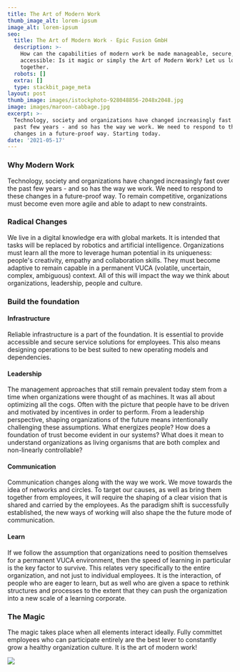 ```yaml
---
title: The Art of Modern Work
thumb_image_alt: lorem-ipsum
image_alt: lorem-ipsum
seo:
  title: The Art of Modern Work - Epic Fusion GmbH
  description: >-
    How can the capabilities of modern work be made manageable, secure, and
    accessible: Is it magic or simply the Art of Modern Work? Let us look at it
    together.
  robots: []
  extra: []
  type: stackbit_page_meta
layout: post
thumb_image: images/istockphoto-928048856-2048x2048.jpg
image: images/maroon-cabbage.jpg
excerpt: >-
  Technology, society and organizations have changed increasingly fast over the
  past few years - and so has the way we work. We need to respond to these
  changes in a future-proof way. Starting today.
date: '2021-05-17'
---
```

### Why Modern Work

Technology, society and organizations have changed increasingly fast over the past few years - and so has the way we work. We need to respond to these changes in a future-proof way. To remain competitive, organizations must become even more agile and able to adapt to new constraints.

### Radical Changes

We live in a digital knowledge era with global markets. It is intended that tasks will be replaced by robotics and artificial intelligence. Organizations must learn all the more to leverage human potential in its uniqueness: people's creativity, empathy and collaboration skills. They must become adaptive to remain capable in a permanent VUCA (volatile, uncertain, complex, ambiguous) context. All of this will impact the way we think about organizations, leadership, people and culture.

### Build the foundation

#### Infrastructure

Reliable infrastructure is a part of the foundation. It is essential to provide accessible and secure service solutions for employees. This also means designing operations to be best suited to new operating models and dependencies.

#### Leadership

The management approaches that still remain prevalent today stem from a time when organizations were thought of as machines. It was all about optimizing all the cogs. Often with the picture that people have to be driven and motivated by incentives in order to perform. From a leadership perspective, shaping organizations of the future means intentionally challenging these assumptions. What energizes people? How does a foundation of trust become evident in our systems? What does it mean to understand organizations as living organisms that are both complex and non-linearly controllable?

#### Communication

Communication changes along with the way we work. We move towards the idea of networks and circles. To target our causes, as well as bring them together from employees, it will require the shaping of a clear vision that is shared and carried by the employees. As the paradigm shift is successfully established, the new ways of working will also shape the the future mode of communication.

#### Learn

If we follow the assumption that organizations need to position themselves for a permanent VUCA environment, then the speed of learning in particular is the key factor to survive. This relates very specifically to the entire organization, and not just to individual employees. It is the interaction, of people who are eager to learn, but as well who are given a space to rethink structures and processes to the extent that they can push the organization into a new scale of a learning corporate.

### The Magic

The magic takes place when all elements interact ideally. Fully committet employees who can participate entirely are the best lever to constantly grow a healthy organization culture. It is the art of modern work!

![](/images/Sanche3.png)

